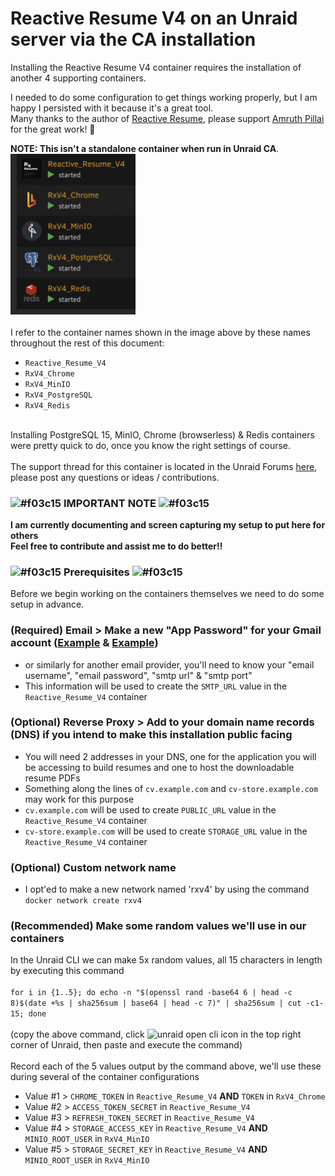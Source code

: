 # Reactive Resume V4 on an Unraid server via the CA installation
Installing the Reactive Resume V4 container requires the installation of another 4 supporting containers.

I needed to do some configuration to get things working properly, but I am happy I persisted with it because it's a great tool.\
Many thanks to the author of [Reactive Resume](https://github.com/AmruthPillai/Reactive-Resume), please support [Amruth Pillai](https://github.com/AmruthPillai) for the great work! 🥇

**NOTE: This isn't a standalone container when run in Unraid CA**.\
<img src="https://github.com/Eurotimmy/unraid-templates/blob/main/RxV4/screenshots/Unraid%20Stack.png" alt="unraid reactive resume stack" width="200" height="auto">\
\
I refer to the container names shown in the image above by these names throughout the rest of this document:
- `Reactive_Resume_V4`
- `RxV4_Chrome`
- `RxV4_MinIO`
- `RxV4_PostgreSQL`
- `RxV4_Redis`

\
Installing PostgreSQL 15, MinIO, Chrome (browserless) & Redis containers were pretty quick to do, once you know the right settings of course.\
\
The support thread for this container is located in the Unraid Forums [here](https://forums.unraid.net/topic/152057-support-eurotimmy-reactive-resume-v4-rxv4/), please post any questions or ideas / contributions.



### ![#f03c15](https://placehold.co/15x15/f03c15/f03c15.png) **IMPORTANT NOTE** ![#f03c15](https://placehold.co/15x15/f03c15/f03c15.png)

**I am currently documenting and screen capturing my setup to put here for others**\
**Feel free to contribute and assist me to do better!!**


### ![#f03c15](https://placehold.co/15x15/f03c15/f03c15.png) **Prerequisites** ![#f03c15](https://placehold.co/15x15/f03c15/f03c15.png)

Before we begin working on the containers themselves we need to do some setup in advance.

### (Required) Email > Make a new "App Password" for your Gmail account ([Example](https://www.zdnet.com/article/gmail-app-passwords-what-they-are-how-to-create-one-and-why-to-use-them/) & [Example](https://mariushosting.com/synology-activate-gmail-smtp-for-docker-containers/))
- or similarly for another email provider, you'll need to know your "email username", "email password", "smtp url" & "smtp port"
- This information will be used to create the `SMTP_URL` value in the `Reactive_Resume_V4` container

### (Optional) Reverse Proxy > Add to your domain name records (DNS) if you intend to make this installation public facing
- You will need 2 addresses in your DNS, one for the application you will be accessing to build resumes and one to host the downloadable resume PDFs
- Something along the lines of `cv.example.com` and `cv-store.example.com` may work for this purpose
- `cv.example.com` will be used to create `PUBLIC_URL` value in the `Reactive_Resume_V4` container 
- `cv-store.example.com` will be used to create `STORAGE_URL` value in the `Reactive_Resume_V4` container 

### (Optional) Custom network name
- I opt'ed to make a new network named 'rxv4' by using the command `docker network create rxv4`

### (Recommended) Make some random values we'll use in our containers 
In the Unraid CLI we can make 5x random values, all 15 characters in length by executing this command\
\
```for i in {1..5}; do echo -n "$(openssl rand -base64 6 | head -c 8)$(date +%s | sha256sum | base64 | head -c 7)" | sha256sum | cut -c1-15; done```\
\
(copy the above command, click <img src="https://github.com/Eurotimmy/unraid-templates/blob/main/RxV4/screenshots/Unraid%20CLI.png" alt="unraid open cli icon" width="20" height="auto"> in the top right corner of Unraid, then paste and execute the command)\
\
Record each of the 5 values output by the command above, we'll use these during several of the container configurations
- Value #1 > `CHROME_TOKEN` in `Reactive_Resume_V4` **AND** `TOKEN` in `RxV4_Chrome`
- Value #2 > `ACCESS_TOKEN_SECRET` in `Reactive_Resume_V4` 
- Value #3 > `REFRESH_TOKEN_SECRET` in `Reactive_Resume_V4` 
- Value #4 > `STORAGE_ACCESS_KEY` in `Reactive_Resume_V4` **AND** `MINIO_ROOT_USER` in `RxV4_MinIO`
- Value #5 > `STORAGE_SECRET_KEY` in `Reactive_Resume_V4` **AND** `MINIO_ROOT_USER` in `RxV4_MinIO`

  
